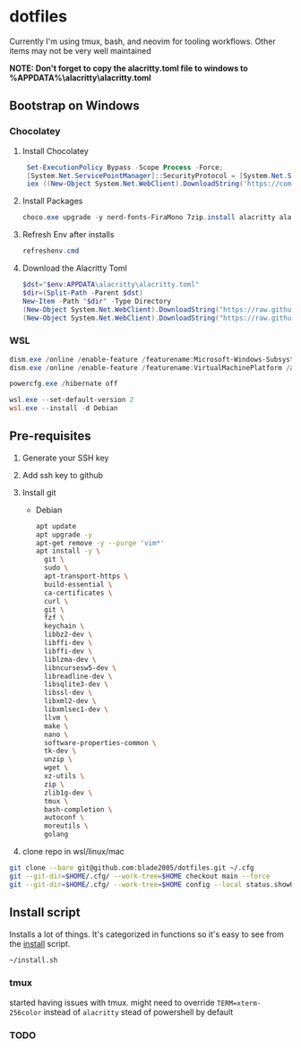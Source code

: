 # dotfiles

Currently I'm using tmux, bash, and neovim for tooling workflows. Other
items may not be very well maintained

**NOTE: Don't forget to copy the alacritty.toml file to windows to %APPDATA%\alacritty\alacritty.toml**

## Bootstrap on Windows

### Chocolatey

1. Install Chocolatey

   ```powershell
    Set-ExecutionPolicy Bypass -Scope Process -Force;
    [System.Net.ServicePointManager]::SecurityProtocol = [System.Net.ServicePointManager]::SecurityProtocol -bor 3072;
    iex ((New-Object System.Net.WebClient).DownloadString('https://community.chocolatey.org/install.ps1'))
    ```

1. Install Packages
    ```powershell
    choco.exe upgrade -y nerd-fonts-FiraMono 7zip.install alacritty alacritty.install audacity awscli cccp chocolatey chocolatey-compatibility.extension chocolatey-core.extension chocolatey-dotnetfx.extension chocolatey-windowsupdate.extension dotnet4.5.2 dotnet4.7.1 dotnetfx firefox git.install go-task greenshot ueli nodejs nodejs.install nosql-workbench openhardwaremonitor powershell-core pwsh rancher-desktop slack sourcetree sublimetext4 sysinternals vcredist140 vcredist2015 vlc.install vscode.install yubikey-manager yubikey-piv-manager zoom 
    ```

1. Refresh Env after installs
    ```powershell
    refreshenv.cmd
    ```

1. Download the Alacritty Toml
    ```powershell
    $dst="$env:APPDATA\alacritty\alacritty.toml"
    $dir=(Split-Path -Parent $dst)
    New-Item -Path "$dir" -Type Directory
    (New-Object System.Net.WebClient).DownloadString("https://raw.githubusercontent.com/blade2005/dotfiles/main/.config/alacritty.toml") | Out-File -NoNewline -Encoding utf8 -FilePath "$dst"
    (New-Object System.Net.WebClient).DownloadString("https://raw.githubusercontent.com/blade2005/dotfiles/main/.config/alacritty.win.toml") | Out-File -NoNewline -Encoding utf8 -Append -FilePath "$dst"
    ```
    
### WSL

```powershell
dism.exe /online /enable-feature /featurename:Microsoft-Windows-Subsystem-Linux /all /norestart
dism.exe /online /enable-feature /featurename:VirtualMachinePlatform /all /norestart

powercfg.exe /hibernate off

wsl.exe --set-default-version 2
wsl.exe --install -d Debian
```

## Pre-requisites

1. Generate your SSH key
1. Add ssh key to github
1. Install git

    - Debian
        ```bash
        apt update
        apt upgrade -y
        apt-get remove -y --purge 'vim*'
        apt install -y \
          git \
          sudo \
          apt-transport-https \
          build-essential \
          ca-certificates \
          curl \
          git \
          fzf \
          keychain \
          libbz2-dev \
          libffi-dev \
          libffi-dev \
          liblzma-dev \
          libncursesw5-dev \
          libreadline-dev \
          libsqlite3-dev \
          libssl-dev \
          libxml2-dev \
          libxmlsec1-dev \
          llvm \
          make \
          nano \
          software-properties-common \
          tk-dev \
          unzip \
          wget \
          xz-utils \
          zip \
          zlib1g-dev \
          tmux \
          bash-completion \
          autoconf \
          moreutils \
          golang
        ```

1. clone repo in wsl/linux/mac

```bash
git clone --bare git@github.com:blade2005/dotfiles.git ~/.cfg
git --git-dir=$HOME/.cfg/ --work-tree=$HOME checkout main --force
git --git-dir=$HOME/.cfg/ --work-tree=$HOME config --local status.showUntrackedFiles no
```

## Install script

Installs a lot of things. It's categorized in functions so it's easy to see from the [install](./install.sh) script.

```bash
~/install.sh
```

### tmux

started having issues with tmux. might need to override `TERM=xterm-256color` instead of `alacritty`
stead of powershell by default

### TODO
